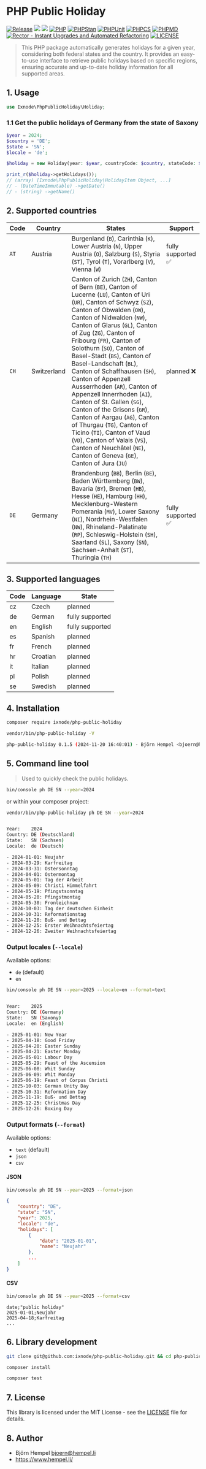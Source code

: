 # PHP Public Holiday

[![Release](https://img.shields.io/github/v/release/ixnode/php-public-holiday)](https://github.com/ixnode/php-public-holiday/releases)
[![](https://img.shields.io/github/release-date/ixnode/php-public-holiday)](https://github.com/ixnode/php-public-holiday/releases)
![](https://img.shields.io/github/repo-size/ixnode/php-public-holiday.svg)
[![PHP](https://img.shields.io/badge/PHP-^8.2-777bb3.svg?logo=php&logoColor=white&labelColor=555555&style=flat)](https://www.php.net/supported-versions.php)
[![PHPStan](https://img.shields.io/badge/PHPStan-Level%20Max-777bb3.svg?style=flat)](https://phpstan.org/user-guide/rule-levels)
[![PHPUnit](https://img.shields.io/badge/PHPUnit-Unit%20Tests-6b9bd2.svg?style=flat)](https://phpunit.de)
[![PHPCS](https://img.shields.io/badge/PHPCS-PSR12-416d4e.svg?style=flat)](https://www.php-fig.org/psr/psr-12/)
[![PHPMD](https://img.shields.io/badge/PHPMD-ALL-364a83.svg?style=flat)](https://github.com/phpmd/phpmd)
[![Rector - Instant Upgrades and Automated Refactoring](https://img.shields.io/badge/Rector-PHP%208.2-73a165.svg?style=flat)](https://github.com/rectorphp/rector)
[![LICENSE](https://img.shields.io/github/license/ixnode/php-api-version-bundle)](https://github.com/ixnode/php-api-version-bundle/blob/master/LICENSE)

> This PHP package automatically generates holidays for a given year, considering both federal states and the country.
> It provides an easy-to-use interface to retrieve public holidays based on specific regions, ensuring accurate and
> up-to-date holiday information for all supported areas.

## 1. Usage

```php
use Ixnode\PhpPublicHoliday\Holiday;
```

### 1.1 Get the public holidays of Germany from the state of Saxony

```php
$year = 2024;
$country = 'DE';
$state = 'SN';
$locale = 'de';

$holiday = new Holiday(year: $year, countryCode: $country, stateCode: $state, localeCode: $locale);

print_r($holiday->getHolidays());
// (array) [Ixnode\PhpPublicHoliday\HolidayItem Object, ...]
// - (DateTimeImmutable) ->getDate()
// - (string) ->getName()
```

## 2. Supported countries

| Code | Country     | States                                                                                                                                                                                                                                                                                                                                                                                                                                                                                                                                                                                                                                                                                                                                   | Support                            |
|------|-------------|------------------------------------------------------------------------------------------------------------------------------------------------------------------------------------------------------------------------------------------------------------------------------------------------------------------------------------------------------------------------------------------------------------------------------------------------------------------------------------------------------------------------------------------------------------------------------------------------------------------------------------------------------------------------------------------------------------------------------------------|------------------------------------|
| `AT` | Austria     | Burgenland (`B`), Carinthia (`K`), Lower Austria (`N`), Upper Austria (`O`), Salzburg (`S`), Styria (`ST`), Tyrol (`T`), Vorarlberg (`V`), Vienna (`W`)                                                                                                                                                                                                                                                                                                                                                                                                                                                                                                                                                                                  | fully supported :white_check_mark: |
| `CH` | Switzerland | Canton of Zurich (`ZH`), Canton of Bern (`BE`), Canton of Lucerne (`LU`), Canton of Uri (`UR`), Canton of Schwyz (`SZ`), Canton of Obwalden (`OW`), Canton of Nidwalden (`NW`), Canton of Glarus (`GL`), Canton of Zug (`ZG`), Canton of Fribourg (`FR`), Canton of Solothurn (`SO`), Canton of Basel-Stadt (`BS`), Canton of Basel-Landschaft (`BL`), Canton of Schaffhausen (`SH`), Canton of Appenzell Ausserrhoden (`AR`), Canton of Appenzell Innerrhoden (`AI`), Canton of St. Gallen (`SG`), Canton of the Grisons (`GR`), Canton of Aargau (`AG`), Canton of Thurgau (`TG`), Canton of Ticino (`TI`), Canton of Vaud (`VD`), Canton of Valais (`VS`), Canton of Neuchâtel (`NE`), Canton of Geneva (`GE`), Canton of Jura (`JU`) | planned :x:                        |
| `DE` | Germany     | Brandenburg (`BB`), Berlin (`BE`), Baden Württemberg (`BW`),  Bavaria (`BY`), Bremen (`HB`), Hesse (`HE`), Hamburg (`HH`), Mecklenburg-Western Pomerania (`MV`), Lower Saxony (`NI`), Nordrhein-Westfalen (`NW`), Rhineland-Palatinate (`RP`), Schleswig-Holstein (`SH`), Saarland (`SL`), Saxony (`SN`), Sachsen-Anhalt (`ST`), Thuringia (`TH`)                                                                                                                                                                                                                                                                                                                                                                                        | fully supported :white_check_mark: |

## 3. Supported languages

| Code | Language | State           |
|------|----------|-----------------|
| cz   | Czech    | planned         |
| de   | German   | fully supported |
| en   | English  | fully supported |
| es   | Spanish  | planned         |
| fr   | French   | planned         |
| hr   | Croatian | planned         |
| it   | Italian  | planned         |
| pl   | Polish   | planned         |
| se   | Swedish  | planned         |

## 4. Installation

```bash
composer require ixnode/php-public-holiday
```

```bash
vendor/bin/php-public-holiday -V
```

```bash
php-public-holiday 0.1.5 (2024-11-20 16:40:01) - Björn Hempel <bjoern@hempel.li>
```

## 5. Command line tool

> Used to quickly check the public holidays.

```bash
bin/console ph DE SN --year=2024
```

or within your composer project:

```bash
vendor/bin/php-public-holiday ph DE SN --year=2024
```

```bash

Year:    2024
Country: DE (Deutschland)
State:   SN (Sachsen)
Locale:  de (Deutsch)

- 2024-01-01: Neujahr
- 2024-03-29: Karfreitag
- 2024-03-31: Ostersonntag
- 2024-04-01: Ostermontag
- 2024-05-01: Tag der Arbeit
- 2024-05-09: Christi Himmelfahrt
- 2024-05-19: Pfingstsonntag
- 2024-05-20: Pfingstmontag
- 2024-05-30: Fronleichnam
- 2024-10-03: Tag der deutschen Einheit
- 2024-10-31: Reformationstag
- 2024-11-20: Buß- und Bettag
- 2024-12-25: Erster Weihnachtsfeiertag
- 2024-12-26: Zweiter Weihnachtsfeiertag

```

### Output locales (`--locale`)

Available options:

* `de` (default)
* `en`

```bash
bin/console ph DE SN --year=2025 --locale=en --format=text
```

```bash

Year:    2025
Country: DE (Germany)
State:   SN (Saxony)
Locale:  en (English)

- 2025-01-01: New Year
- 2025-04-18: Good Friday
- 2025-04-20: Easter Sunday
- 2025-04-21: Easter Monday
- 2025-05-01: Labour Day
- 2025-05-29: Feast of the Ascension
- 2025-06-08: Whit Sunday
- 2025-06-09: Whit Monday
- 2025-06-19: Feast of Corpus Christi
- 2025-10-03: German Unity Day
- 2025-10-31: Reformation Day
- 2025-11-19: Buß- und Bettag
- 2025-12-25: Christmas Day
- 2025-12-26: Boxing Day

```

### Output formats (`--format`)

Available options:

* `text` (default)
* `json`
* `csv`

#### JSON

```bash
bin/console ph DE SN --year=2025 --format=json
```

```json
{
    "country": "DE",
    "state": "SN",
    "year": 2025,
    "locale": "de",
    "holidays": [
        {
            "date": "2025-01-01",
            "name": "Neujahr"
        },
        ...
    ]
}
```

#### CSV

```bash
bin/console ph DE SN --year=2025 --format=csv
```

```csv
date;"public holiday"
2025-01-01;Neujahr
2025-04-18;Karfreitag
...
```

## 6. Library development

```bash
git clone git@github.com:ixnode/php-public-holiday.git && cd php-public-holiday
```

```bash
composer install
```

```bash
composer test
```

## 7. License

This library is licensed under the MIT License - see the [LICENSE](/LICENSE.md) file for details.

## 8. Author

* Björn Hempel <bjoern@hempel.li>
* https://www.hempel.li/
